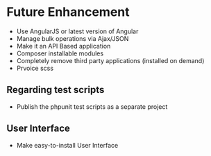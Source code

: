 # Future Enhancement

 * Use AngularJS or latest version of Angular
 * Manage bulk operations via Ajax/JSON
 * Make it an API Based application
 * Composer installable modules
 * Completely remove third party applications (installed on demand)
 * Prvoice scss

 
## Regarding test scripts

 * Publish the phpunit test scripts as a separate project


## User Interface

 * Make easy-to-install User Interface
